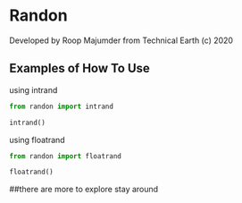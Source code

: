 # Randon

Developed by Roop Majumder from Technical Earth (c) 2020

## Examples of How To Use

using intrand

```python
from randon import intrand

intrand()
```

using floatrand

```python
from randon import floatrand

floatrand()
```

##there are more to explore stay around